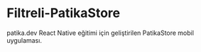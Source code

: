 # Filtreli-PatikaStore
patika.dev React Native eğitimi için geliştirilen PatikaStore mobil uygulaması.
